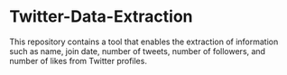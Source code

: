 # Twitter-Data-Extraction
This repository contains a tool that enables the extraction of information such as name, join date, number of tweets, number of followers, and number of likes from Twitter profiles.
